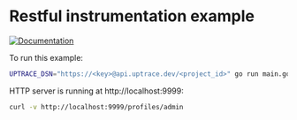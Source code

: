 # Restful instrumentation example

[![Documentation](https://img.shields.io/badge/uptrace-documentation-informational)](https://docs.uptrace.dev/go/opentelemetry-go-restful/)

To run this example:

```bash
UPTRACE_DSN="https://<key>@api.uptrace.dev/<project_id>" go run main.go
```

HTTP server is running at http://localhost:9999:

```bash
curl -v http://localhost:9999/profiles/admin
```
